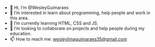 - 👋 Hi, I’m @WesleyGuimaraes
- 👀 I’m interested in learn about programming, help people and work in this area.
- 🌱 I’m currently learning HTML, CSS and JS.
- 💞️ I’m looking to collaborate on projects and help people during my education.
- 📫 How to reach me: wesleylimaguimaraes35@gmail.com
